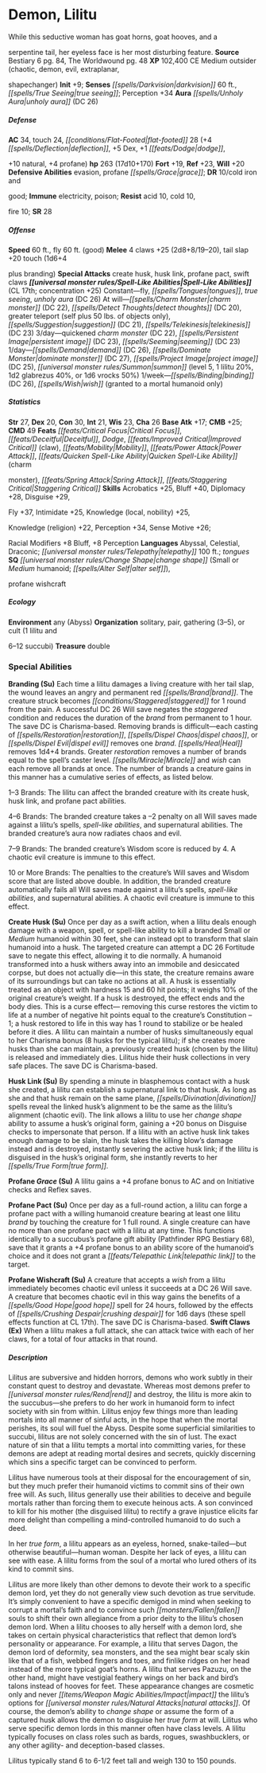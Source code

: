 ﻿---
cssclass: [monsters]
title1: Demon, Lilitu
desc_short: While this seductive woman has goat horns, goat hooves, and aserpentine
  tail, her eyeless face is her most disturbing feature.
title2: Lilitu
CR: 17
sources:
- name: Bestiary 6
  page: 84
  link: http://paizo.com/products/btpy9oge?Pathfinder-Roleplaying-Game-Bestiary-6-Hardcover
- name: The Worldwound
  page: 48
  link: http://paizo.com/products/btpy8yvk?Pathfinder-Campaign-Setting-The-Worldwound
XP: 102400
alignment: CE
size: Medium
type: outsider
subtypes:
- chaotic
- demon
- evil
- extraplanar,shapechanger
initiative:
  bonus: 9
senses:
  darkvision: 60
  true seeing: true
auras:
- name: unholy aura
  DC: 26
AC:
  AC: 34
  touch: 24
  flat_footed: 28
  components:
    deflection: 4
    dex: 5
    dodge,+10 natural: 1
    profane: 4
HP:
  HP: 263
  long: 17d10+170
saves:
  fort: 19
  ref: 23
  will: 20
defensive_abilities:
- evasion
- profane grace
DR:
- amount: 10
  weakness: cold iron andgood
immunities:
- electricity
- poison
resistances:
  acid: 10
  cold: 10
  fire: 10
SR: 28
speeds:
  base: 60
  fly: 60
  fly_maneuverability: good
attacks:
  melee:
  - - text: 4 claws +25 (2d8+8/19-20)
      entries:
      - - damage: 2d8+8
          crit_range: 19-20
      count: 4
      attack: claws
      bonus:
      - 25
    - text: tail slap +20 touch (1d6+4plus branding)
      entries:
      - - damage: 1d6+4
          type: plus branding
      attack: tail slap
      bonus:
      - 20
      touch: true
  special:
  - create husk
  - husk link
  - profane pact
  - swift claws
spell_like_abilities:
  entries:
  - name: fly
    source: default
    freq: Constant
  - name: tongues
    source: default
    freq: Constant
  - name: true seeing
    source: default
    freq: Constant
  - name: unholy aura
    source: default
    freq: Constant
    DC: 26
  - name: charm monster
    source: default
    freq: At will
    DC: 22
  - name: detect thoughts
    source: default
    freq: At will
    DC: 20
  - name: greater teleport
    source: default
    freq: At will
    other: self plus 50 lbs. of objects only
  - name: suggestion
    source: default
    freq: At will
    DC: 21
  - name: telekinesis
    source: default
    freq: At will
    DC: 23
  - name: quickened charm monster
    source: default
    freq: 3/day
    DC: 22
  - name: persistent image
    source: default
    freq: 3/day
    DC: 23
  - name: seeming
    source: default
    freq: 3/day
    DC: 23
  - name: demand
    source: default
    freq: 1/day
    DC: 26
  - name: dominate monster
    source: default
    freq: 1/day
    DC: 27
  - name: project image
    source: default
    freq: 1/day
    DC: 25
  - name: summon
    source: default
    freq: 1/day
    level: 5
    summons:
    - name: lilitu
      amount: 1
      chance: 20%
    - name: glabrezus
      amount: 1d2
      chance: 40%
    - name: vrocks
      amount: 1d6
      chance: 50%
  - name: binding
    source: default
    freq: 1/week
    DC: 26
  - name: wish
    source: default
    freq: 1/week
    other: granted to a mortal humanoid only
  sources:
  - name: default
    CL: 17
    concentration: 25
ability_scores:
  STR: 27
  DEX: 20
  CON: 30
  INT: 21
  WIS: 23
  CHA: 26
BAB: 17
CMB: 25
CMD: 49
feats:
- name: Critical Focus
- name: Deceitful
- name: Dodge
- name: Improved Critical (claw)
- name: Mobility
- name: Power Attack
- name: Quicken Spell-Like Ability (charmmonster)
- name: Spring Attack
- name: Staggering Critical
skills:
  Acrobatics: 25
  Bluff: 40
  Diplomacy: 28
  Disguise: 29
  Fly: 37
  Intimidate: 25
  Knowledge (local): 25
  Knowledge (nobility): 25
  Knowledge (religion): 22
  Perception: 34
  Sense Motive: 26
  _racial_mods:
    Bluff:
      _: 8
    Perception:
      _: 8
languages:
- Abyssal
- Celestial
- Draconic
- telepathy 100 ft.
- tongues
special_qualities:
- change shape (Small or Medium humanoid; alter self),profane wishcraft
ecology:
  environment: any (Abyss)
  organization: solitary, pair, gathering (3-5), or cult (1 lilitu and6-12 succubi)
  treasure_type: double
special_abilities:
  Branding (Su): |-
    Each time a lilitu damages a living creature with her tail slap, the wound leaves an angry and permanent red brand. The creature struck becomes staggered for 1 round from the pain. A successful DC 26 Will save negates the staggered condition and reduces the duration of the brand from permanent to 1 hour. The save DC is Charisma-based. Removing brands is difficult-each casting of restoration, dispel chaos, or dispel evil removes one brand. Heal removes 1d4+4 brands. Greater restoration removes a number of brands equal to the spell's caster level. Miracle and wish can each remove all brands at once. The number of brands a creature gains in this manner has a cumulative series of effects, as listed below. 

    1-3 Brands: The lilitu can affect the branded creature with its create husk, husk link, and profane pact abilities. 

    4-6 Brands: The branded creature takes a -2 penalty on all Will saves made against a lilitu's spells, spell-like abilities, and supernatural abilities. The branded creature's aura now radiates chaos and evil. 

    7-9 Brands: The branded creature's Wisdom score is reduced by 4. A chaotic evil creature is immune to this effect. 

    10 or More Brands: The penalties to the creature's Will saves and Wisdom score that are listed above double. In addition, the branded creature automatically fails all Will saves made against a lilitu's spells, spell-like abilities, and supernatural abilities. A chaotic evil creature is immune to this effect.
  Create Husk (Su): Once per day as a swift action, when a lilitu deals enough damage
    with a weapon, spell, or spell-like ability to kill a branded Small or Medium
    humanoid within 30 feet, she can instead opt to transform that slain humanoid
    into a husk. The targeted creature can attempt a DC 26 Fortitude save to negate
    this effect, allowing it to die normally. A humanoid transformed into a husk withers
    away into an immobile and desiccated corpse, but does not actually die-in this
    state, the creature remains aware of its surroundings but can take no actions
    at all. A husk is essentially treated as an object with hardness 15 and 60 hit
    points; it weighs 10% of the original creature's weight. If a husk is destroyed,
    the effect ends and the body dies. This is a curse effect- removing this curse
    restores the victim to life at a number of negative hit points equal to the creature's
    Constitution - 1; a husk restored to life in this way has 1 round to stabilize
    or be healed before it dies. A lilitu can maintain a number of husks simultaneously
    equal to her Charisma bonus (8 husks for the typical lilitu); if she creates more
    husks than she can maintain, a previously created husk (chosen by the lilitu)
    is released and immediately dies. Lilitus hide their husk collections in very
    safe places. The save DC is Charisma-based.
  Husk Link (Su): By spending a minute in blasphemous contact with a husk she created,
    a lilitu can establish a supernatural link to that husk. As long as she and that
    husk remain on the same plane, divination spells reveal the linked husk's alignment
    to be the same as the lilitu's alignment (chaotic evil). The link allows a lilitu
    to use her change shape ability to assume a husk's original form, gaining a +20
    bonus on Disguise checks to impersonate that person. If a lilitu with an active
    husk link takes enough damage to be slain, the husk takes the killing blow's damage
    instead and is destroyed, instantly severing the active husk link; if the lilitu
    is disguised in the husk's original form, she instantly reverts to her true form.
  Profane Grace (Su): A lilitu gains a +4 profane bonus to AC and on Initiative checks
    and Reflex saves.
  Profane Pact (Su): Once per day as a full-round action, a lilitu can forge a profane
    pact with a willing humanoid creature bearing at least one lilitu brand by touching
    the creature for 1 full round. A single creature can have no more than one profane
    pact with a lilitu at any time. This functions identically to a succubus's profane
    gift ability (Pathfinder RPG Bestiary 68), save that it grants a +4 profane bonus
    to an ability score of the humanoid's choice and it does not grant a telepathic
    link to the target.
  Profane Wishcraft (Su): A creature that accepts a wish from a lilitu immediately
    becomes chaotic evil unless it succeeds at a DC 26 Will save. A creature that
    becomes chaotic evil in this way gains the benefits of a good hope spell for 24
    hours, followed by the effects of crushing despair for 1d6 days (these spell effects
    function at CL 17th). The save DC is Charisma-based.
  Swift Claws (Ex): When a lilitu makes a full attack, she can attack twice with each
    of her claws, for a total of four attacks in that round.
desc_long: |-
  Lilitus are subversive and hidden horrors, demons who work subtly in their constant quest to destroy and devastate. Whereas most demons prefer to rend and destroy, the lilitu is more akin to the succubus-she prefers to do her work in humanoid form to infect society with sin from within. Lilitus enjoy few things more than leading mortals into all manner of sinful acts, in the hope that when the mortal perishes, its soul will fuel the Abyss. Despite some superficial similarities to succubi, lilitus are not solely concerned with the sin of lust. The exact nature of sin that a lilitu tempts a mortal into committing varies, for these demons are adept at reading mortal desires and secrets, quickly discerning which sins a specific target can be convinced to perform. 

  Lilitus have numerous tools at their disposal for the encouragement of sin, but they much prefer their humanoid victims to commit sins of their own free will. As such, lilitus generally use their abilities to deceive and beguile mortals rather than forcing them to execute heinous acts. A son convinced to kill for his mother (the disguised lilitu) to rectify a grave injustice elicits far more delight than compelling a mind-controlled humanoid to do such a deed. 

  In her true form, a lilitu appears as an eyeless, horned, snake-tailed-but otherwise beautiful-human woman. Despite her lack of eyes, a lilitu can see with ease. A lilitu forms from the soul of a mortal who lured others of its kind to commit sins. 

  Lilitus are more likely than other demons to devote their work to a specific demon lord, yet they do not generally view such devotion as true servitude. It's simply convenient to have a specific demigod in mind when seeking to corrupt a mortal's faith and to convince such fallen souls to shift their own allegiance from a prior deity to the lilitu's chosen demon lord. When a lilitu chooses to ally herself with a demon lord, she takes on certain physical characteristics that reflect that demon lord's personality or appearance. For example, a lilitu that serves Dagon, the demon lord of deformity, sea monsters, and the sea might bear scaly skin like that of a fish, webbed fingers and toes, and finlike ridges on her head instead of the more typical goat's horns. A lilitu that serves Pazuzu, on the other hand, might have vestigial feathery wings on her back and bird's talons instead of hooves for feet. These appearance changes are cosmetic only and never impact the lilitu's options for natural attacks. Of course, the demon's ability to change shape or assume the form of a captured husk allows the demon to disguise her true form at will. Lilitus who serve specific demon lords in this manner often have class levels. A lilitu typically focuses on class roles such as bards, rogues, swashbucklers, or any other agility- and deception-based classes. 

  Lilitus typically stand 6 to 6-1/2 feet tall and weigh 130 to 150 pounds.

---

# Demon, Lilitu
While this seductive woman has goat horns, goat hooves, and a

serpentine tail, her eyeless face is her most disturbing feature.
**Source** Bestiary 6 pg. 84, The Worldwound pg. 48
**XP** 102,400
CE Medium outsider (chaotic, demon, evil, extraplanar,

shapechanger)
**Init** +9; **Senses** _[[spells/Darkvision|darkvision]]_ 60 ft., _[[spells/True Seeing|true seeing]]_; Perception +34
**Aura** _[[spells/Unholy Aura|unholy aura]]_ (DC 26)

##### Defense

**AC** 34, touch 24, _[[conditions/Flat-Footed|flat-footed]]_ 28 (+4 _[[spells/Deflection|deflection]]_, +5 Dex, +1 _[[feats/Dodge|dodge]]_,

+10 natural, +4 profane)
**hp** 263 (17d10+170)
**Fort** +19, **Ref** +23, **Will** +20
**Defensive Abilities** evasion, profane _[[spells/Grace|grace]]_; **DR** 10/cold iron and

good; **Immune** electricity, poison; **Resist** acid 10, cold 10,

fire 10; **SR** 28

##### Offense
**Speed** 60 ft., fly 60 ft. (good)
**Melee** 4 claws +25 (2d8+8/19–20), tail slap +20 touch (1d6+4

plus branding)
**Special Attacks** create husk, husk link, profane pact, swift claws
**_[[universal monster rules/Spell-Like Abilities|Spell-Like Abilities]]_** (CL 17th; concentration +25)
Constant—fly, _[[spells/Tongues|tongues]]_, _true seeing_, _unholy aura_ (DC 26) 
At will—_[[spells/Charm Monster|charm monster]]_ (DC 22), _[[spells/Detect Thoughts|detect thoughts]]_ (DC 20), greater teleport (self plus 50 lbs. of objects only), _[[spells/Suggestion|suggestion]]_ (DC 21), _[[spells/Telekinesis|telekinesis]]_ (DC 23) 
3/day—quickened _charm monster_ (DC 22), _[[spells/Persistent Image|persistent image]]_ (DC 23), _[[spells/Seeming|seeming]]_ (DC 23) 
1/day—_[[spells/Demand|demand]]_ (DC 26), _[[spells/Dominate Monster|dominate monster]]_ (DC 27), _[[spells/Project Image|project image]]_ (DC 25), _[[universal monster rules/Summon|summon]]_ (level 5, 1 lilitu 20%, 1d2 glabrezus 40%, or 1d6 vrocks 50%) 
1/week—_[[spells/Binding|binding]]_ (DC 26), _[[spells/Wish|wish]]_ (granted to a mortal humanoid only)

##### Statistics
**Str** 27, **Dex** 20, **Con** 30, **Int** 21, **Wis** 23, **Cha** 26
**Base Atk** +17; **CMB** +25; **CMD** 49
**Feats** _[[feats/Critical Focus|Critical Focus]]_, _[[feats/Deceitful|Deceitful]]_, _Dodge_, _[[feats/Improved Critical|Improved Critical]]_ (claw), _[[feats/Mobility|Mobility]]_, _[[feats/Power Attack|Power Attack]]_, _[[feats/Quicken Spell-Like Ability|Quicken Spell-Like Ability]]_ (charm

monster), _[[feats/Spring Attack|Spring Attack]]_, _[[feats/Staggering Critical|Staggering Critical]]_
**Skills** Acrobatics +25, Bluff +40, Diplomacy +28, Disguise +29,

Fly +37, Intimidate +25, Knowledge (local, nobility) +25,

Knowledge (religion) +22, Perception +34, Sense Motive +26;

Racial Modifiers +8 Bluff, +8 Perception
**Languages** Abyssal, Celestial, Draconic; _[[universal monster rules/Telepathy|telepathy]]_ 100 ft.; _tongues_
**SQ** _[[universal monster rules/Change Shape|change shape]]_ (Small or _Medium_ humanoid; _[[spells/Alter Self|alter self]]_),

profane wishcraft

##### Ecology

**Environment** any (Abyss)
**Organization** solitary, pair, gathering (3–5), or cult (1 lilitu and

6–12 succubi)
**Treasure** double

### Special Abilities

**Branding (Su)** Each time a lilitu damages a living creature with her tail slap, the wound leaves an angry and permanent red _[[spells/Brand|brand]]_. The creature struck becomes _[[conditions/Staggered|staggered]]_ for 1 round from the pain. A successful DC 26 Will save negates the _staggered_ condition and reduces the duration of the _brand_ from permanent to 1 hour. The save DC is Charisma-based. Removing brands is difficult—each casting of _[[spells/Restoration|restoration]]_, _[[spells/Dispel Chaos|dispel chaos]]_, or _[[spells/Dispel Evil|dispel evil]]_ removes one _brand_. _[[spells/Heal|Heal]]_ removes 1d4+4 brands. Greater _restoration_ removes a number of brands equal to the spell’s caster level. _[[spells/Miracle|Miracle]]_ and _wish_ can each remove all brands at once. The number of brands a creature gains in this manner has a cumulative series of effects, as listed below.

1–3 Brands: The lilitu can affect the branded creature with its create husk, husk link, and profane pact abilities.

4–6 Brands: The branded creature takes a –2 penalty on all Will saves made against a lilitu’s spells, _spell-like abilities_, and supernatural abilities. The branded creature’s aura now radiates chaos and evil.

7–9 Brands: The branded creature’s Wisdom score is reduced by 4. A chaotic evil creature is immune to this effect.

10 or More Brands: The penalties to the creature’s Will saves and Wisdom score that are listed above double. In addition, the branded creature automatically fails all Will saves made against a lilitu’s spells, _spell-like abilities_, and supernatural abilities. A chaotic evil creature is immune to this effect.

**Create Husk (Su)** Once per day as a swift action, when a lilitu deals enough damage with a weapon, spell, or spell-like ability to kill a branded Small or _Medium_ humanoid within 30 feet, she can instead opt to transform that slain humanoid into a husk. The targeted creature can attempt a DC 26 Fortitude save to negate this effect, allowing it to die normally. A humanoid transformed into a husk withers away into an immobile and desiccated corpse, but does not actually die—in this state, the creature remains aware of its surroundings but can take no actions at all. A husk is essentially treated as an object with hardness 15 and 60 hit points; it weighs 10% of the original creature’s weight. If a husk is destroyed, the effect ends and the body dies. This is a curse effect— removing this curse restores the victim to life at a number of negative hit points equal to the creature’s Constitution – 1; a husk restored to life in this way has 1 round to stabilize or be healed before it dies. A lilitu can maintain a number of husks simultaneously equal to her Charisma bonus (8 husks for the typical lilitu); if she creates more husks than she can maintain, a previously created husk (chosen by the lilitu) is released and immediately dies. Lilitus hide their husk collections in very safe places. The save DC is Charisma-based.

**Husk Link (Su)** By spending a minute in blasphemous contact with a husk she created, a lilitu can establish a supernatural link to that husk. As long as she and that husk remain on the same plane, _[[spells/Divination|divination]]_ spells reveal the linked husk’s alignment to be the same as the lilitu’s alignment (chaotic evil). The link allows a lilitu to use her _change shape_ ability to assume a husk’s original form, gaining a +20 bonus on Disguise checks to impersonate that person. If a lilitu with an active husk link takes enough damage to be slain, the husk takes the killing blow’s damage instead and is destroyed, instantly severing the active husk link; if the lilitu is disguised in the husk’s original form, she instantly reverts to her _[[spells/True Form|true form]]_.

**Profane _Grace_ (Su)** A lilitu gains a +4 profane bonus to AC and on Initiative checks and Reflex saves.

**Profane Pact (Su)** Once per day as a full-round action, a lilitu can forge a profane pact with a willing humanoid creature bearing at least one lilitu _brand_ by touching the creature for 1 full round. A single creature can have no more than one profane pact with a lilitu at any time. This functions identically to a succubus’s profane gift ability (Pathfinder RPG Bestiary 68), save that it grants a +4 profane bonus to an ability score of the humanoid’s choice and it does not grant a _[[feats/Telepathic Link|telepathic link]]_ to the target.

**Profane Wishcraft (Su)** A creature that accepts a _wish_ from a lilitu immediately becomes chaotic evil unless it succeeds at a DC 26 Will save. A creature that becomes chaotic evil in this way gains the benefits of a _[[spells/Good Hope|good hope]]_ spell for 24 hours, followed by the effects of _[[spells/Crushing Despair|crushing despair]]_ for 1d6 days (these spell effects function at CL 17th). The save DC is Charisma-based.
**Swift Claws (Ex)** When a lilitu makes a full attack, she can attack twice with each of her claws, for a total of four attacks in that round.

##### Description

Lilitus are subversive and hidden horrors, demons who work subtly in their constant quest to destroy and devastate. Whereas most demons prefer to _[[universal monster rules/Rend|rend]]_ and destroy, the lilitu is more akin to the succubus—she prefers to do her work in humanoid form to infect society with sin from within. Lilitus enjoy few things more than leading mortals into all manner of sinful acts, in the hope that when the mortal perishes, its soul will fuel the Abyss. Despite some superficial similarities to succubi, lilitus are not solely concerned with the sin of lust. The exact nature of sin that a lilitu tempts a mortal into committing varies, for these demons are adept at reading mortal desires and secrets, quickly discerning which sins a specific target can be convinced to perform.

Lilitus have numerous tools at their disposal for the encouragement of sin, but they much prefer their humanoid victims to commit sins of their own free will. As such, lilitus generally use their abilities to deceive and beguile mortals rather than forcing them to execute heinous acts. A son convinced to kill for his mother (the disguised lilitu) to rectify a grave injustice elicits far more delight than compelling a mind-controlled humanoid to do such a deed.

In her _true form_, a lilitu appears as an eyeless, horned, snake-tailed—but otherwise beautiful—human woman. Despite her lack of eyes, a lilitu can see with ease. A lilitu forms from the soul of a mortal who lured others of its kind to commit sins.

Lilitus are more likely than other demons to devote their work to a specific demon lord, yet they do not generally view such devotion as true servitude. It’s simply convenient to have a specific demigod in mind when seeking to corrupt a mortal’s faith and to convince such _[[monsters/Fallen|fallen]]_ souls to shift their own allegiance from a prior deity to the lilitu’s chosen demon lord. When a lilitu chooses to ally herself with a demon lord, she takes on certain physical characteristics that reflect that demon lord’s personality or appearance. For example, a lilitu that serves Dagon, the demon lord of deformity, sea monsters, and the sea might bear scaly skin like that of a fish, webbed fingers and toes, and finlike ridges on her head instead of the more typical goat’s horns. A lilitu that serves Pazuzu, on the other hand, might have vestigial feathery wings on her back and bird’s talons instead of hooves for feet. These appearance changes are cosmetic only and never _[[items/Weapon Magic Abilities/Impact|impact]]_ the lilitu’s options for _[[universal monster rules/Natural Attacks|natural attacks]]_. Of course, the demon’s ability to _change shape_ or assume the form of a captured husk allows the demon to disguise her _true form_ at will. Lilitus who serve specific demon lords in this manner often have class levels. A lilitu typically focuses on class roles such as bards, rogues, swashbucklers, or any other agility- and deception-based classes.

Lilitus typically stand 6 to 6-1/2 feet tall and weigh 130 to 150 pounds.